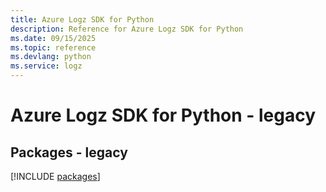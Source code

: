 ```yaml
---
title: Azure Logz SDK for Python
description: Reference for Azure Logz SDK for Python
ms.date: 09/15/2025
ms.topic: reference
ms.devlang: python
ms.service: logz
---
```

# Azure Logz SDK for Python - legacy
## Packages - legacy
[!INCLUDE [packages](logz-index.md)]
